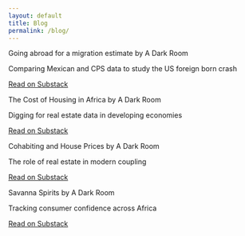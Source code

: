 ```yaml
---
layout: default
title: Blog
permalink: /blog/
---
```


<div class="substack-grid">

  <div class="substack-post-embed"><p lang="en">Going abroad for a migration estimate by A Dark Room</p><p>Comparing Mexican and CPS data to study the US foreign born crash</p><a data-post-link href="https://adarkroom.substack.com/p/going-abroad-for-a-migration-estimate">Read on Substack</a></div>

  <div class="substack-post-embed"><p lang="en">The Cost of Housing in Africa by A Dark Room</p><p>Digging for real estate data in developing economies</p><a data-post-link href="https://adarkroom.substack.com/p/the-cost-of-housing-in-africa">Read on Substack</a></div>
  
  <div class="substack-post-embed"><p lang="en">Cohabiting and House Prices by A Dark Room</p><p>The role of real estate in modern coupling</p><a data-post-link href="https://adarkroom.substack.com/p/cohabiting-and-house-prices">Read on Substack</a></div>
   
  <div class="substack-post-embed"><p lang="en">Savanna Spirits by A Dark Room</p><p>Tracking consumer confidence across Africa</p><a data-post-link href="https://adarkroom.substack.com/p/savanna-spirits">Read on Substack</a></div>

</div>
<script async src="https://substack.com/embedjs/embed.js" charset="utf-8"></script>
